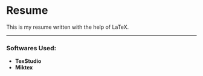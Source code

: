 # Resume

This is my resume written with the help of LaTeX.

______________________________________

### Softwares Used:
* **TexStudio**
* **Miktex**
